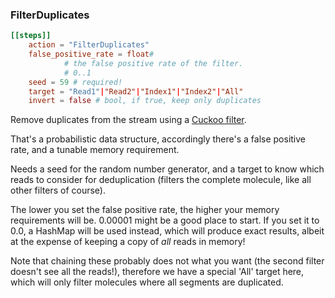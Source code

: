 ### FilterDuplicates

```toml
[[steps]]
    action = "FilterDuplicates"
    false_positive_rate = float#
            # the false positive rate of the filter.
            # 0..1
    seed = 59 # required!
    target = "Read1"|"Read2"|"Index1"|"Index2"|"All"
    invert = false # bool, if true, keep only duplicates
```

Remove duplicates from the stream using a [Cuckoo filter](https://en.wikipedia.org/wiki/Cuckoo_filter).

That's a probabilistic data structure, accordingly there's a false positive rate,
and a tunable memory requirement.

Needs a seed for the random number generator, and a target
to know which reads to consider for deduplication (filters the complete molecule, like
all other filters of course).

The lower you set the false positive rate, the higher your memory requirements will be.
0.00001 might be a good place to start. If you set it to 0.0, a HashMap will be used instead,
which will produce exact results, albeit at the expense of keeping a copy of *all* reads in memory! 

Note that chaining these probably does not what you want
(the second filter doesn't see all the reads!),
therefore we have a special 'All' target here, which will only filter
molecules where all segments are duplicated.

